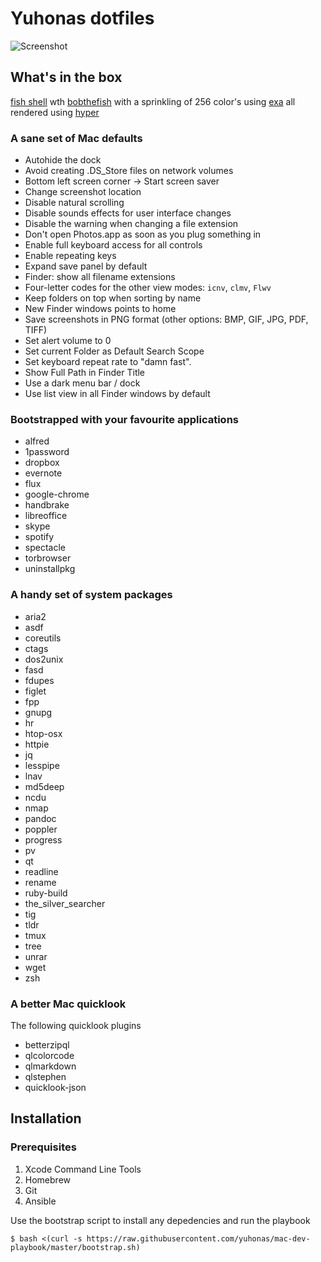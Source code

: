 # Yuhonas dotfiles 

![Screenshot](https://user-images.githubusercontent.com/4928/42144028-23783e6c-7dfc-11e8-8edd-6b69552c32b8.png)

## What's in the box

[fish shell](https://fishshell.com/) wth [bobthefish](https://github.com/oh-my-fish/theme-bobthefish) with a sprinkling of 256 color's using [exa](https://github.com/ogham/exa) all rendered using [hyper](https://hyper.is/)

### A sane set of Mac defaults 

* Autohide the dock
* Avoid creating .DS_Store files on network volumes
* Bottom left screen corner → Start screen saver
* Change screenshot location
* Disable natural scrolling
* Disable sounds effects for user interface changes
* Disable the warning when changing a file extension
* Don't open Photos.app as soon as you plug something in
* Enable full keyboard access for all controls
* Enable repeating keys
* Expand save panel by default
* Finder: show all filename extensions
* Four-letter codes for the other view modes: `icnv`, `clmv`, `Flwv`
* Keep folders on top when sorting by name
* New Finder windows points to home
* Save screenshots in PNG format (other options: BMP, GIF, JPG, PDF, TIFF)
* Set alert volume to 0
* Set current Folder as Default Search Scope
* Set keyboard repeat rate to "damn fast".
* Show Full Path in Finder Title
* Use a dark menu bar / dock
* Use list view in all Finder windows by default

### Bootstrapped with your favourite applications

* alfred
* 1password
* dropbox
* evernote
* flux
* google-chrome
* handbrake
* libreoffice
* skype
* spotify
* spectacle
* torbrowser
* uninstallpkg

### A handy set of system packages

* aria2
* asdf
* coreutils
* ctags
* dos2unix
* fasd
* fdupes
* figlet
* fpp
* gnupg
* hr
* htop-osx
* httpie
* jq
* lesspipe
* lnav
* md5deep
* ncdu
* nmap
* pandoc
* poppler
* progress
* pv
* qt
* readline
* rename
* ruby-build
* the_silver_searcher
* tig
* tldr
* tmux
* tree
* unrar
* wget
* zsh

### A better Mac quicklook 

The following quicklook plugins

* betterzipql
* qlcolorcode
* qlmarkdown
* qlstephen
* quicklook-json

## Installation

### Prerequisites

1. Xcode Command Line Tools
1. Homebrew
1. Git
1. Ansible

Use the bootstrap script to install any depedencies and run the playbook

```
$ bash <(curl -s https://raw.githubusercontent.com/yuhonas/mac-dev-playbook/master/bootstrap.sh)
````
